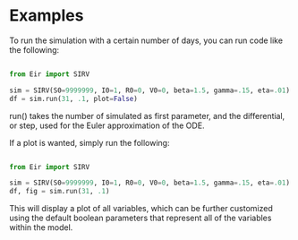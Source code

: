 # Examples

To run the simulation with a certain number of days, you can run code like the following:

```python

from Eir import SIRV

sim = SIRV(S0=9999999, I0=1, R0=0, V0=0, beta=1.5, gamma=.15, eta=.01)
df = sim.run(31, .1, plot=False)
```

run() takes the number of simulated as first parameter, and the differential, or step, used for the Euler approximation of the ODE.

If a plot is wanted, simply run the following:

```python

from Eir import SIRV

sim = SIRV(S0=9999999, I0=1, R0=0, V0=0, beta=1.5, gamma=.15, eta=.01)
df, fig = sim.run(31, .1)

```

This will display a plot of all variables, which can be further customized using the default boolean parameters that represent all of the variables within the model.